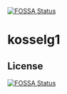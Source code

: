 [![FOSSA Status](https://app.fossa.io/api/projects/git%2Bgithub.com%2FHartmarken%2Fkosselg1.svg?type=shield)](https://app.fossa.io/projects/git%2Bgithub.com%2FHartmarken%2Fkosselg1?ref=badge_shield)

kosselg1
========


## License
[![FOSSA Status](https://app.fossa.io/api/projects/git%2Bgithub.com%2FHartmarken%2Fkosselg1.svg?type=large)](https://app.fossa.io/projects/git%2Bgithub.com%2FHartmarken%2Fkosselg1?ref=badge_large)